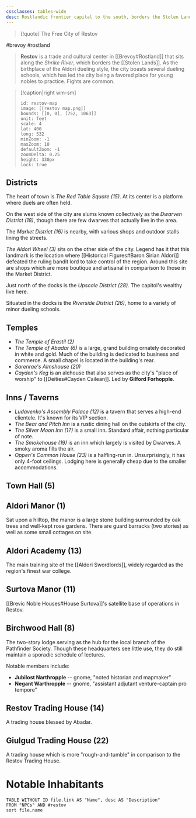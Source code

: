 ```yaml
---
cssclasses: tables-wide
desc: Rostlandic frontier capital to the south, borders the Stolen Lands
---
```

>[!quote] The Free City of Restov

#brevoy #rostland
>**Restov** is a trade and cultural center in [[Brevoy#Rostland]] that sits along the *Shrike River*, which borders the [[Stolen Lands]]. As the birthplace of the Aldori dueling style, the city boasts several dueling schools, which has led the city being a favored place for young nobles to practice. Fights are common.

> [!caption|right wm-sm]
>```leaflet
>id: restov-map
>image: [[restov map.png]]
>bounds: [[0, 0], [752, 1063]]
>unit: feet
>scale: 4
>lat: 400
>long: 532
>minZoom: -1
>maxZoom: 10
>defaultZoom: -1
>zoomDelta: 0.25
>height: 330px
>lock: true
>```

## Districts
The heart of town is *The Red Table Square (15)*. At its center is a platform where duels are often held.

On the west side of the city are slums known collectively as the *Dwarven District (18)*, though there are few dwarves that actually live in the area.

The *Market District (16)* is nearby, with various shops and outdoor stalls lining the streets.

*The Aldori Wheel (3)* sits on the other side of the city. Legend has it that this landmark is the location where [[Historical Figures#Baron Sirian Aldori]] defeated the ruling bandit lord to take control of the region. Around this site are shops which are more boutique and artisanal in comparison to those in the Market District.

Just north of the docks is the *Upscale District (28)*. The capitol's wealthy live here.

Situated in the docks is the *Riverside District (26)*, home to a variety of minor dueling schools.

## Temples
- *The Temple of Erastil (2)*
- *The Temple of Abadar (6)* is a large, grand building ornately decorated in white and gold. Much of the building is dedicated to business and commerce. A small chapel is located in the building's rear.
- *Sarenrae's Almshouse (20)*
- *Cayden's Keg* is an alehouse that also serves as the city's "place of worship" to [[Deities#Cayden Cailean]]. Led by **Gilford Forhopple**.

## Inns / Taverns
- *Ludavenko's Assembly Palace (12)* is a tavern that serves a high-end clientele. It's known for its VIP section.
- *The Bear and Pitch Inn* is a rustic dining hall on the outskirts of the city.
- *The Silver Moon Inn (17)* is a small inn. Standard affair, nothing particular of note.
- *The Smokehouse (19)* is an inn which largely is visited by Dwarves. A smoky aroma fills the air.
- *Oppen's Common House (23)* is a halfling-run in. Unsurprisingly, it has only 4-foot ceilings. Lodging here is generally cheap due to the smaller accommodations.

## Town Hall (5)

## Aldori Manor (1)
Sat upon a hilltop, the manor is a large stone building surrounded by oak trees and well-kept rose gardens. There are guard barracks (two stories) as well as some small cottages on site.

## Aldori Academy (13)
The main training site of the [[Aldori Swordlords]], widely regarded as the region's finest war college.

## Surtova Manor (11)
[[Brevic Noble Houses#House Surtova]]'s satellite base of operations in Restov.

## Birchwood Hall  (8)
The two-story lodge serving as the hub for the local branch of the Pathfinder Society. Though these headquarters see little use, they do still maintain a sporadic schedule of lectures.

Notable members include:
- **Jubilost Narthropple** -- gnome, "noted historian and mapmaker"
- **Negant Warthropple** -- gnome, "assistant adjutant venture-captain pro tempore"

## Restov Trading House (14)
A trading house blessed by Abadar.

## Giulgud Trading House (22)
A trading house which is more "rough-and-tumble" in comparison to the Restov Trading House.

# Notable Inhabitants
```dataview
TABLE WITHOUT ID file.link AS "Name", desc AS "Description"
FROM "NPCs" AND #restov
sort file.name
```